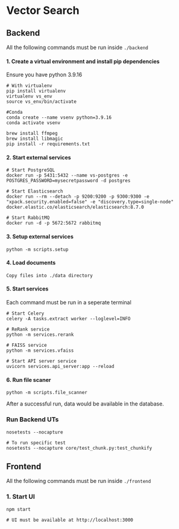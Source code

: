 # Vector Search

## Backend
All the following commands must be run inside `./backend`

#### 1. Create a virtual environment and install pip dependencies
Ensure you have python 3.9.16
```
# With virtualenv
pip install virtualenv
virtualenv vs_env
source vs_env/bin/activate

#Conda
conda create --name vsenv python=3.9.16
conda activate vsenv

brew install ffmpeg
brew install libmagic
pip install -r requirements.txt
```

#### 2. Start external services
```
# Start PostgreSQL
docker run -p 5431:5432 --name vs-postgres -e POSTGRES_PASSWORD=mysecretpassword -d postgres

# Start Elasticsearch
docker run --rm --detach -p 9200:9200 -p 9300:9300 -e "xpack.security.enabled=false" -e "discovery.type=single-node" docker.elastic.co/elasticsearch/elasticsearch:8.7.0

# Start RabbitMQ
docker run -d -p 5672:5672 rabbitmq
```

#### 3. Setup external services
```
python -m scripts.setup
```

#### 4. Load documents
```
Copy files into ./data directory
```

#### 5. Start services
Each command must be run in a seperate terminal
```
# Start Celery
celery -A tasks.extract worker --loglevel=INFO

# ReRank service
python -m services.rerank

# FAISS service
python -m services.vfaiss

# Start API server service
uvicorn services.api_server:app --reload
```

#### 6. Run file scaner
```
python -m scripts.file_scanner
```
After a successful run, data would be available in the database.

### Run Backend UTs
```
nosetests --nocapture

# To run specific test
nosetests --nocapture core/test_chunk.py:test_chunkify
```

## Frontend
All the following commands must be run inside `./frontend`

### 1. Start UI
```
npm start

# UI must be available at http://localhost:3000
```
